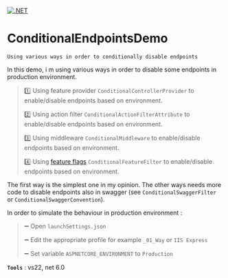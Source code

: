 [![.NET](https://github.com/aimenux/ConditionalEndpointsDemo/actions/workflows/ci.yml/badge.svg)](https://github.com/aimenux/ConditionalEndpointsDemo/actions/workflows/ci.yml)

# ConditionalEndpointsDemo
```
Using various ways in order to conditionally disable endpoints
```

In this demo, i m using various ways in order to disable some endpoints in production environment.
>
> :one: Using feature provider `ConditionalControllerProvider` to enable/disable endpoints based on environment.
>
> :two: Using action filter `ConditionalActionFilterAttribute` to enable/disable endpoints based on environment.
>
> :three: Using middleware `ConditionalMiddleware` to enable/disable endpoints based on environment.
>
> :four: Using [feature flags](https://github.com/microsoft/FeatureManagement-Dotnet) `ConditionalFeatureFilter` to enable/disable endpoints based on environment.
>

The first way is the simplest one in my opinion. The other ways needs more code to disable endpoints also in swagger (see `ConditionalSwaggerFilter` or `ConditionalSwaggerConvention`).

In order to simulate the behaviour in production environment :
>
> :heavy_minus_sign: Open `launchSettings.json`
>
> :heavy_minus_sign: Edit the appropriate profile for example `_01_Way` or `IIS Express`
>
> :heavy_minus_sign: Set variable `ASPNETCORE_ENVIRONMENT` to `Production`

**`Tools`** : vs22, net 6.0